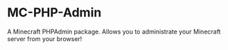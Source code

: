 # MC-PHP-Admin
A Minecraft PHPAdmin package. Allows you to administrate your Minecraft server from your browser!

